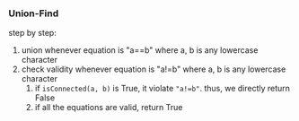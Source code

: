 ### Union-Find

step by step:

1. union whenever equation is "a==b" where a, b is any lowercase character
2. check validity whenever equation is "a!=b" where a, b is any lowercase character
   1. if `isConnected(a, b)` is True, it violate `"a!=b"`. thus, we directly return False
   2. if all the equations are valid, return True